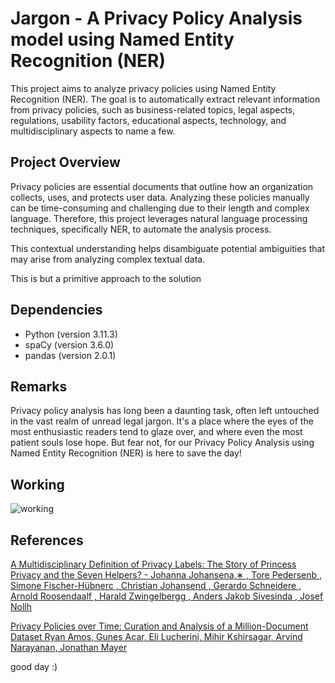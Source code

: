 # Jargon - A Privacy Policy Analysis model using Named Entity Recognition (NER)

This project aims to analyze privacy policies using Named Entity Recognition (NER). The goal is to automatically extract relevant information from privacy policies, such as business-related topics, legal aspects, regulations, usability factors, educational aspects, technology, and multidisciplinary aspects to name a few.

## Project Overview

Privacy policies are essential documents that outline how an organization collects, uses, and protects user data. Analyzing these policies manually can be time-consuming and challenging due to their length and complex language. Therefore, this project leverages natural language processing techniques, specifically NER, to automate the analysis process.

This contextual understanding helps disambiguate potential ambiguities that may arise from analyzing complex textual data.

This is but a primitive approach to the solution

## Dependencies

- Python (version 3.11.3)
- spaCy (version 3.6.0)
- pandas (version 2.0.1)

## Remarks
Privacy policy analysis has long been a daunting task, often left untouched in the vast realm of unread legal jargon. It's a place where the eyes of the most enthusiastic readers tend to glaze over, and where even the most patient souls lose hope. But fear not, for our Privacy Policy Analysis using Named Entity Recognition (NER) is here to save the day!

## Working 
![working](https://github.com/MinatoNamikaze02/privacy-policy-analysis/blob/main/client/assets/working.png)

## References
[A Multidisciplinary Definition of Privacy Labels: The Story of Princess
Privacy and the Seven Helpers? - Johanna Johansena,∗
, Tore Pedersenb
, Simone Fischer-Hübnerc
, Christian Johansend
, Gerardo Schneidere
,
Arnold Roosendaalf
, Harald Zwingelbergg
, Anders Jakob Sivesinda
, Josef Nollh](https://arxiv.org/pdf/2012.01813.pdf)


[Privacy Policies over Time: Curation and Analysis of a Million-Document Dataset
Ryan Amos, Gunes Acar, Eli Lucherini, Mihir Kshirsagar, Arvind Narayanan, Jonathan Mayer](https://arxiv.org/abs/2008.09159)

good day :)
